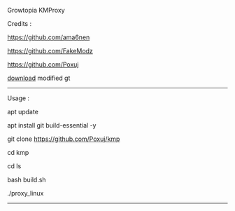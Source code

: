Growtopia KMProxy

Credits : 

https://github.com/ama6nen

https://github.com/FakeModz

https://github.com/Poxuj

[download](https://www.mediafire.com/file/gren56cg77qea6e/gen_signed.apk/file) modified gt

--------------------------------------
Usage :

apt update

apt install git build-essential -y

git clone https://github.com/Poxuj/kmp
​

cd kmp

cd ls

bash build.sh

./proxy_linux

--------------------------------------
